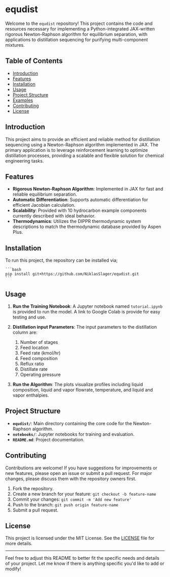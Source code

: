 # equdist

Welcome to the `equdist` repository! This project contains the code and resources necessary for implementing a Python-integrated JAX-written rigorous Newton-Raphson algorithm for equilibrium separation, with applications to distillation sequencing for purifying multi-component mixtures. 

## Table of Contents

- [Introduction](#introduction)
- [Features](#features)
- [Installation](#installation)
- [Usage](#usage)
- [Project Structure](#project-structure)
- [Examples](#examples)
- [Contributing](#contributing)
- [License](#license)

## Introduction

This project aims to provide an efficient and reliable method for distillation sequencing using a Newton-Raphson algorithm implemented in JAX. The primary application is to leverage reinforcement learning to optimize distillation processes, providing a scalable and flexible solution for chemical engineering tasks.

## Features

- **Rigorous Newton-Raphson Algorithm**: Implemented in JAX for fast and reliable equilibrium separation.
- **Automatic Differentiation**: Supports automatic differentiation for efficient Jacobian calculation.
- **Scalability**: Provided with 10 hydrocarbon example components currently described with ideal behavior.
- **Thermodynamics**: Utilizes the DIPPR thermodynamic system descriptions to match the thermodynamic database provided by Aspen Plus.

## Installation

To run this project, the repository can be installed via;

    ```bash
    pip install git+https://github.com/NiklasSlager/equdist.git
    ```

## Usage

1. **Run the Training Notebook**:
    A Jupyter notebook named `tutorial.ipynb` is provided to run the model. A link to Google Colab is provide for easy testing and use.

2. **Distillation input Parameters**:
   The input parameters to the distillation column are:
   1. Number of stages
   2. Feed location
   3. Feed rate (kmol/hr)
   4. Feed composition
   5. Reflux ratio
   6. Distillate rate
   7. Operating pressure

4. **Run the Algorithm**:
    The plots visualize profiles including liquid composition, liquid and vapor flowrate, temperature, and liquid and vapor enthalpies.

## Project Structure

- **`equdist/`**: Main directory containing the core code for the Newton-Raphson algorithm.
- **`notebooks/`**: Jupyter notebooks for training and evaluation.
- **`README.md`**: Project documentation.


## Contributing

Contributions are welcome! If you have suggestions for improvements or new features, please open an issue or submit a pull request. For major changes, please discuss them with the repository owners first.

1. Fork the repository.
2. Create a new branch for your feature: `git checkout -b feature-name`
3. Commit your changes: `git commit -m 'Add new feature'`
4. Push to the branch: `git push origin feature-name`
5. Submit a pull request.

## License

This project is licensed under the MIT License. See the [LICENSE](LICENSE) file for more details.

---

Feel free to adjust this README to better fit the specific needs and details of your project. Let me know if there is anything specific you'd like to add or modify!

